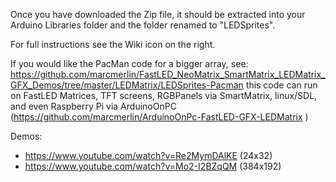 Once you have downloaded the Zip file, it should be extracted into your Arduino Libraries folder and the folder renamed to "LEDSprites".

For full instructions see the Wiki icon on the right.

If you would like the PacMan code for a bigger array, see:
https://github.com/marcmerlin/FastLED_NeoMatrix_SmartMatrix_LEDMatrix_GFX_Demos/tree/master/LEDMatrix/LEDSprites-Pacman
this code can run on FastLED Matrices, TFT screens, RGBPanels via SmartMatrix, linux/SDL, and even Raspberry Pi via ArduinoOnPC (https://github.com/marcmerlin/ArduinoOnPc-FastLED-GFX-LEDMatrix )

Demos: 
- https://www.youtube.com/watch?v=Re2MymDAlKE (24x32)
- https://www.youtube.com/watch?v=Mo2-I2BZqQM (384x192)
